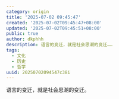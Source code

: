 ```yaml
---
category: origin
title: '2025-07-02 09:45:47'
created: '2025-07-02T09:45:47+08:00'
updated: '2025-07-02T09:45:51+08:00'
public: true
author: dkphhh
description: 语言的变迁，就是社会思潮的变迁……
tags:
  - 文化
  - 历史
  - 哲学
uuid: 20250702094547c38i
---
```


语言的变迁，就是社会思潮的变迁。
